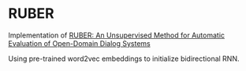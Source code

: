 # RUBER
Implementation of [RUBER: An Unsupervised Method for Automatic Evaluation of Open-Domain Dialog Systems](https://arxiv.org/abs/1701.03079)

Using pre-trained word2vec embeddings to initialize bidirectional RNN. 
